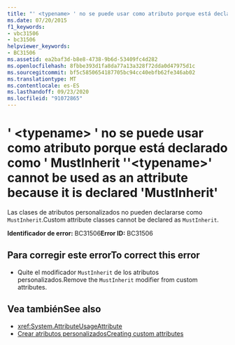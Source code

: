 ```yaml
---
title: "' <typename> ' no se puede usar como atributo porque está declarado como ' MustInherit '"
ms.date: 07/20/2015
f1_keywords:
- vbc31506
- bc31506
helpviewer_keywords:
- BC31506
ms.assetid: ea2baf3d-b8e8-4738-9b6d-53409fc4d282
ms.openlocfilehash: 8fbbe393d1fa8da77a13a328f72dda0d47975d1c
ms.sourcegitcommit: bf5c5850654187705bc94cc40ebfb62fe346ab02
ms.translationtype: MT
ms.contentlocale: es-ES
ms.lasthandoff: 09/23/2020
ms.locfileid: "91072865"
---
```

# <a name="typename-cannot-be-used-as-an-attribute-because-it-is-declared-mustinherit"></a><span data-ttu-id="4b873-102">' \<typename> ' no se puede usar como atributo porque está declarado como ' MustInherit '</span><span class="sxs-lookup"><span data-stu-id="4b873-102">'\<typename>' cannot be used as an attribute because it is declared 'MustInherit'</span></span>

<span data-ttu-id="4b873-103">Las clases de atributos personalizados no pueden declararse como `MustInherit`.</span><span class="sxs-lookup"><span data-stu-id="4b873-103">Custom attribute classes cannot be declared as `MustInherit`.</span></span>  
  
 <span data-ttu-id="4b873-104">**Identificador de error:** BC31506</span><span class="sxs-lookup"><span data-stu-id="4b873-104">**Error ID:** BC31506</span></span>  
  
## <a name="to-correct-this-error"></a><span data-ttu-id="4b873-105">Para corregir este error</span><span class="sxs-lookup"><span data-stu-id="4b873-105">To correct this error</span></span>  
  
- <span data-ttu-id="4b873-106">Quite el modificador `MustInherit` de los atributos personalizados.</span><span class="sxs-lookup"><span data-stu-id="4b873-106">Remove the `MustInherit` modifier from custom attributes.</span></span>  
  
## <a name="see-also"></a><span data-ttu-id="4b873-107">Vea también</span><span class="sxs-lookup"><span data-stu-id="4b873-107">See also</span></span>

- <xref:System.AttributeUsageAttribute>
- [<span data-ttu-id="4b873-108">Crear atributos personalizados</span><span class="sxs-lookup"><span data-stu-id="4b873-108">Creating custom attributes</span></span>](../programming-guide/concepts/attributes/creating-custom-attributes.md)
